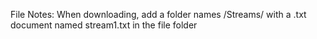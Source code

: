 File Notes: When downloading, add a folder names /Streams/ with a .txt document named stream1.txt in the file folder
